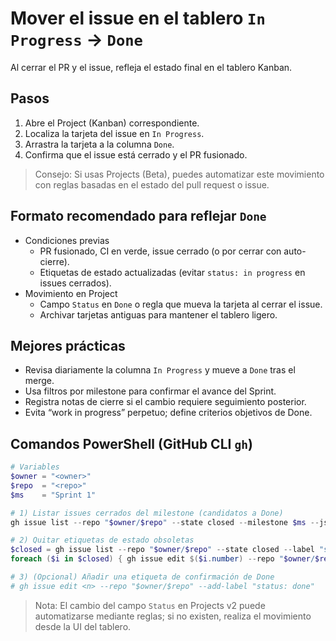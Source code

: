 # Mover el issue en el tablero `In Progress` → `Done`

Al cerrar el PR y el issue, refleja el estado final en el tablero Kanban.

## Pasos

1. Abre el Project (Kanban) correspondiente.
2. Localiza la tarjeta del issue en `In Progress`.
3. Arrastra la tarjeta a la columna `Done`.
4. Confirma que el issue está cerrado y el PR fusionado.

> Consejo: Si usas Projects (Beta), puedes automatizar este movimiento con reglas basadas en el estado del pull request o issue.

## Formato recomendado para reflejar `Done`

- Condiciones previas
	- PR fusionado, CI en verde, issue cerrado (o por cerrar con auto-cierre).
	- Etiquetas de estado actualizadas (evitar `status: in progress` en issues cerrados).
- Movimiento en Project
	- Campo `Status` en `Done` o regla que mueva la tarjeta al cerrar el issue.
	- Archivar tarjetas antiguas para mantener el tablero ligero.

## Mejores prácticas

- Revisa diariamente la columna `In Progress` y mueve a `Done` tras el merge.
- Usa filtros por milestone para confirmar el avance del Sprint.
- Registra notas de cierre si el cambio requiere seguimiento posterior.
- Evita “work in progress” perpetuo; define criterios objetivos de Done.

## Comandos PowerShell (GitHub CLI `gh`)

```powershell
# Variables
$owner = "<owner>"
$repo  = "<repo>"
$ms    = "Sprint 1"

# 1) Listar issues cerrados del milestone (candidatos a Done)
gh issue list --repo "$owner/$repo" --state closed --milestone $ms --json number,title,closedAt

# 2) Quitar etiquetas de estado obsoletas
$closed = gh issue list --repo "$owner/$repo" --state closed --label "status: in progress" --json number | ConvertFrom-Json
foreach ($i in $closed) { gh issue edit $($i.number) --repo "$owner/$repo" --remove-label "status: in progress" }

# 3) (Opcional) Añadir una etiqueta de confirmación de Done
# gh issue edit <n> --repo "$owner/$repo" --add-label "status: done"
```

> Nota: El cambio del campo `Status` en Projects v2 puede automatizarse mediante reglas; si no existen, realiza el movimiento desde la UI del tablero.
